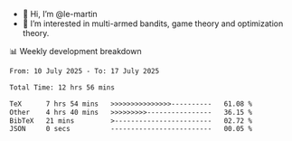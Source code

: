 - 👋 Hi, I’m @le-martin
- 👀 I’m interested in multi-armed bandits, game theory and optimization theory.
<!---- 💞️ I’m looking to collaborate on ...
- 📫 How to reach me ...-->

<!---
Tutorial for using WakaTime stats in GitHub profile: https://github.com/athul/waka-readme
-->

📊 Weekly development breakdown
<!--START_SECTION:waka-->

```txt
From: 10 July 2025 - To: 17 July 2025

Total Time: 12 hrs 56 mins

TeX      7 hrs 54 mins   >>>>>>>>>>>>>>>----------   61.08 %
Other    4 hrs 40 mins   >>>>>>>>>----------------   36.15 %
BibTeX   21 mins         >------------------------   02.72 %
JSON     0 secs          -------------------------   00.05 %
```

<!--END_SECTION:waka-->

<!---
le-martin/le-martin is a ✨ special ✨ repository because its `README.md` (this file) appears on your GitHub profile.
You can click the Preview link to take a look at your changes.
--->
